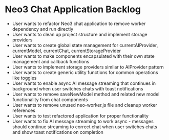 # Neo3 Chat Application Backlog

- User wants to refactor Neo3 chat application to remove worker dependency and run directly
- User wants to clean up project structure and implement storage providers
- User wants to create global state management for currentAIProvider, currentModel, currentChat, currentStorageProvider
- User wants to make components encapsulated with their own state management and callback functions
- User wants to implement storage providers similar to AIProvider pattern
- User wants to create generic utility functions for common operations like toggles
- User wants to enable async AI message streaming that continues in background when user switches chats with toast notifications
- User wants to remove saveNewModel method and related new model functionality from chat components
- User wants to remove unused neo-worker.js file and cleanup worker references
- User wants to test refactored application for proper functionality
- User wants to fix AI message streaming to work async - messages should continue streaming to correct chat when user switches chats and show toast notifications on completion
